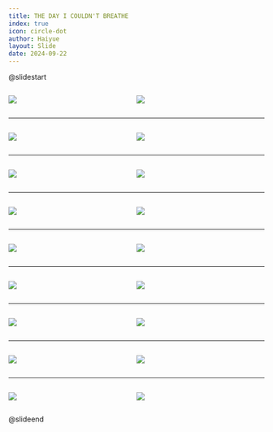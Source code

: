 ```yaml
---
title: THE DAY I COULDN'T BREATHE
index: true
icon: circle-dot
author: Haiyue
layout: Slide
date: 2024-09-22
---
```

 
@slidestart

<div style="display:flex">
<div style="flex:1">

![](https://raw.githubusercontent.com/yclord/reading/refs/heads/master/english/Level-N/THE%20DAY%20I%20COULDN'T%20BREATHE/001.webp)
</div>
<div style="flex:1">

![](https://raw.githubusercontent.com/yclord/reading/refs/heads/master/english/Level-N/THE%20DAY%20I%20COULDN'T%20BREATHE/002.webp)
</div>
</div>

---

<div style="display:flex">
<div style="flex:1">

![](https://raw.githubusercontent.com/yclord/reading/refs/heads/master/english/Level-N/THE%20DAY%20I%20COULDN'T%20BREATHE/003.webp)
</div>
<div style="flex:1">

![](https://raw.githubusercontent.com/yclord/reading/refs/heads/master/english/Level-N/THE%20DAY%20I%20COULDN'T%20BREATHE/004.webp)
</div>
</div>

---

<div style="display:flex">
<div style="flex:1">

![](https://raw.githubusercontent.com/yclord/reading/refs/heads/master/english/Level-N/THE%20DAY%20I%20COULDN'T%20BREATHE/005.webp)
</div>
<div style="flex:1">

![](https://raw.githubusercontent.com/yclord/reading/refs/heads/master/english/Level-N/THE%20DAY%20I%20COULDN'T%20BREATHE/006.webp)
</div>
</div>

---

<div style="display:flex">
<div style="flex:1">

![](https://raw.githubusercontent.com/yclord/reading/refs/heads/master/english/Level-N/THE%20DAY%20I%20COULDN'T%20BREATHE/007.webp)
</div>
<div style="flex:1">

![](https://raw.githubusercontent.com/yclord/reading/refs/heads/master/english/Level-N/THE%20DAY%20I%20COULDN'T%20BREATHE/008.webp)
</div>
</div>

---

<div style="display:flex">
<div style="flex:1">

![](https://raw.githubusercontent.com/yclord/reading/refs/heads/master/english/Level-N/THE%20DAY%20I%20COULDN'T%20BREATHE/009.webp)
</div>
<div style="flex:1">

![](https://raw.githubusercontent.com/yclord/reading/refs/heads/master/english/Level-N/THE%20DAY%20I%20COULDN'T%20BREATHE/010.webp)
</div>
</div>

---

<div style="display:flex">
<div style="flex:1">

![](https://raw.githubusercontent.com/yclord/reading/refs/heads/master/english/Level-N/THE%20DAY%20I%20COULDN'T%20BREATHE/011.webp)
</div>
<div style="flex:1">

![](https://raw.githubusercontent.com/yclord/reading/refs/heads/master/english/Level-N/THE%20DAY%20I%20COULDN'T%20BREATHE/012.webp)
</div>
</div>

---

<div style="display:flex">
<div style="flex:1">

![](https://raw.githubusercontent.com/yclord/reading/refs/heads/master/english/Level-N/THE%20DAY%20I%20COULDN'T%20BREATHE/013.webp)
</div>
<div style="flex:1">

![](https://raw.githubusercontent.com/yclord/reading/refs/heads/master/english/Level-N/THE%20DAY%20I%20COULDN'T%20BREATHE/014.webp)
</div>
</div>

---

<div style="display:flex">
<div style="flex:1">

![](https://raw.githubusercontent.com/yclord/reading/refs/heads/master/english/Level-N/THE%20DAY%20I%20COULDN'T%20BREATHE/015.webp)
</div>
<div style="flex:1">

![](https://raw.githubusercontent.com/yclord/reading/refs/heads/master/english/Level-N/THE%20DAY%20I%20COULDN'T%20BREATHE/016.webp)
</div>
</div>

---

<div style="display:flex">
<div style="flex:1">

![](https://raw.githubusercontent.com/yclord/reading/refs/heads/master/english/Level-N/THE%20DAY%20I%20COULDN'T%20BREATHE/017.webp)
</div>
<div style="flex:1">

![](https://raw.githubusercontent.com/yclord/reading/refs/heads/master/english/Level-N/THE%20DAY%20I%20COULDN'T%20BREATHE/018.webp)
</div>
</div>

@slideend